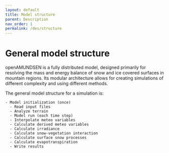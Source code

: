 ```yaml
---
layout: default
title: Model structure
parent: Description
nav_order: 1
permalink: /des/structure
---
```


# General model structure

openAMUNDSEN is a fully distributed model, designed primarily for resolving the mass and energy balance of snow and ice covered surfaces in mountain regions. Its modular architecture allows for creating simulations of different complexity and using different methods.

The general model structure for a simulation is:

    - Model initialization (once)
      - Read input files
      - Analyze terrain
      - Model run (each time step)
      - Interpolate meteo variables
      - Calculate derived meteo variables
      - Calculate irradiance
      - Calculate snow-vegetation interaction
      - Calculate surface snow processes
      - Calculate evapotranspiration
      - Write results


<!-- <p align="center">
    <img src="/description/model_structure.png" />
</p> -->
